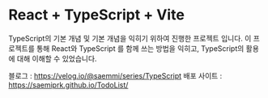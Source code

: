 # React + TypeScript + Vite

TypeScript의 기본 개념 및 기본 개념을 익히기 위하여 진행한 프로젝트 입니다.
이 프로젝트를 통해 React와 TypeScript 를 함께 쓰는 방법을 익히고, 
TypeScript의 활용에 대해 이해할 수 있었습니다.

블로그 : https://velog.io/@saemmi/series/TypeScript
배포 사이트 : https://saemiprk.github.io/TodoList/

